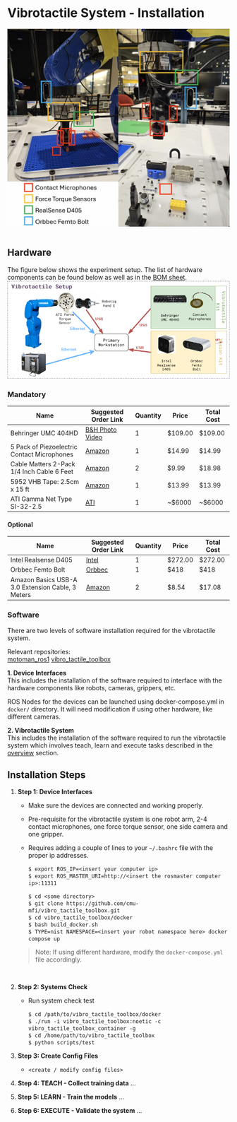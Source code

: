 # Vibrotactile System - Installation

![vbt-setup](../files/vbt/vbt-real_setup.png)

```{contents}
```

## Hardware 

The figure below shows the experiment setup. The list of hardware components can be found below as well as in the [BOM sheet](https://docs.google.com/spreadsheets/d/1p2As_AB7A4FWpQJU8ZtA_rXWKELAA8dq/edit?usp=sharing&ouid=112281614924032477147&rtpof=true&sd=true).
![vbt-setup](../files/vbt/vbt-setup.png)

### Mandatory
| Name | Suggested Order Link | Quantity | Price | Total Cost|
|-------|-------------|-------------|-------------|-------------|
| Behringer UMC 404HD | [B&H Photo Video](https://www.bhphotovideo.com/c/product/1821221-REG/behringer_umc404hd_audiophile_4x4_24_bit_192_khz.html?ap=y&smp=Y) | 1 | $109.00 | $109.00 |
| 5 Pack of Piezoelectric Contact Microphones | [Amazon](https://www.amazon.com/TIMESETL-Microphone-Self-Adhesive-Instrument-Mandolin/dp/B07ZTBVKRD/ref=sr_1_5?crid=1OHNBI7Y4OM4U&dib=eyJ2IjoiMSJ9.-PibDNlinRz79bIpdumGJHAAdW3PdumsNrUWTrBZB4hYry4WdTr78zPfu4ZnYQWFlwNLi0yY8THnebiukewvbaDljZXfaSdQ0njt5TC4QlHQUbw-4_M51b1tVUYlgZl6bLj9okH0wZqaFYOOhAo4upt3WI4d1Tj6ApClqPZNZep-iIMk3dItQ0ypgfMbxqWdPuSmfoJVkW-mXZQSGQE25jBOfYMTwTv_7UsH_2RJuBoABTUdnXDijXNkBa1PxqxMXAsXIjy9HopNVacSJfhPereGmHMmK3gLGBOpPmN7eJc.JVs0GaesD3pa5oN6mlhvDtEM4Jdsj8TEvta9yf8iEBU&dib_tag=se&keywords=contact+microphone&qid=1728404098&sprefix=contact+microphone%2Caps%2C116&sr=8-5) | 1 | $14.99 | $14.99 |
| Cable Matters 2-Pack 1/4 Inch Cable 6 Feet | [Amazon](https://www.amazon.com/Cable-Matters-2-Pack-Straight-Instrument/dp/B073RMQKYG/ref=sr_1_5?crid=3CAXQV30GAW34&dib=eyJ2IjoiMSJ9.Kt4WgCJJxKgRCeq0DAJKS-hNN4erYY2vaNujsRJ79_VO1tDk5Lk_iwploE1cLZ84vf7-BUaTykY2GWsQ-ok3Cxo31LQ-_hUiD-dSBHQGE66CwqGDRkAYst0p9N8vxKShFFfwDUwgWAv5Zr7fwUBfH6WKmorjgqEohj5LpuAUZSFXZHCbsmui-RZapHChPC0qWVZIvvXxeVhLABGOOtuXiKXuITo_nMy1gSxIlrr5y5yHl3O_oRLR_WkkS9XHgQiJUMZWROeesGbWotCmyGCRZQ21p-_ISN1SPshgiikzoZc.UjQgkGwOghuAMmPTfaykA48QvzMRfXTSK0Cc3Xy4KKg&dib_tag=se&keywords=1%2F4%2Bto%2B1%2F4%2Baudio%2Bcable&qid=1728404189&sprefix=1%2F4%2Bto%2B1%2F4%2Baudio%2Bcabl%2Caps%2C112&sr=8-5&th=1) | 2 | $9.99 | $18.98 | 
| 5952 VHB Tape: 2.5cm x 15 ft | [Amazon](https://www.amazon.com/3M-Scotch-5952-VHB-Tape/dp/B01BU7038A/ref=sr_1_5?crid=3H9RB26LUQG7O&dib=eyJ2IjoiMSJ9.Ij13Xm94FJr9PZn3aLfDPpOQpL0kG5guXpqFnrtxxApBgO0D4_uru2Ya49socXCKt5_lS1IyyK-f2AFkj_JdW1nJqTNxcJqE6c0EUpz9_DOc1_U379iAkGnTiFRQaadsdrcnWBLYHFkT-ZXK5OC1fCDohgApHC7BwbDJ-ecp2gXJpj-4Ydpq2VgP8zKaCT-Ue_GTKiRmtjZBTlUEcu3XDjyv7lHTFG1vEs_tZeiESQg.eMBWUCijaoBW8H9EShv5IFQmyg74ExMHGe5X_Q8d4eU&dib_tag=se&keywords=VHB+tape&qid=1710778116&sprefix=vhb+tape%2Caps%2C92&sr=8-5#customerReviews) | 1 | $13.99 | $13.99 |
| ATI Gamma Net Type SI-32-2.5 | [ATI](https://www.ati-ia.com/products/ft/ft_models.aspx?id=Gamma) | 1 | ~$6000 | ~$6000 |

#### Optional
| Name | Suggested Order Link | Quantity | Price | Total Cost|
|-------|-------------|-------------|-------------|-------------|
| Intel Realsense D405 | [Intel](https://store.intelrealsense.com/buy-intel-realsense-depth-camera-d405.html) | 1 | $272.00 | $272.00 |
| Orbbec Femto Bolt | [Orbbec](https://store.orbbec.com/products/femto-bolt) | 1 | $418 | $418 |
| Amazon Basics USB-A 3.0 Extension Cable, 3 Meters | [Amazon](https://www.amazon.com/dp/B00NH12O5I?th=1) | 2 | $8.54 | $17.08 | 


### Software

There are two levels of software installation required for the vibrotactile system.

Relevant repositories:\
<a href="https://github.com/cmu-mfi/motoman_ros1" class="inline-button"><i class="fab fa-github"></i>motoman_ros1</a>
<a href="https://github.com/cmu-mfi/vibro_tactile_toolbox" class="inline-button"><i class="fab fa-github"></i>vibro_tactile_toolbox</a>

**1. Device Interfaces**\
This includes the installation of the software required to interface with the hardware components like robots, cameras, grippers, etc.

ROS Nodes for the devices can be launched using docker-compose.yml in `docker/` directory. It will need modification if using other hardware, like different cameras.

**2. Vibrotactile System**\
This includes the installation of the software required to run the vibrotactile system which involves teach, learn and execute tasks described in the [overview](Vibrotactile.md) section.

## Installation Steps

1. **Step 1: Device Interfaces**
    - Make sure the devices are connected and working properly.
    - Pre-requisite for the vibrotactile system is one robot arm, 2-4 contact microphones, one force torque sensor, one side camera and one gripper.
    - Requires adding a couple of lines to your `~/.bashrc` file with the proper ip addresses.
         ```shell
        $ export ROS_IP=<insert your computer ip>
        $ export ROS_MASTER_URI=http://<insert the rosmaster computer ip>:11311
        ```


        ```shell
        $ cd <some directory> 
        $ git clone https://github.com/cmu-mfi/vibro_tactile_toolbox.git 
        $ cd vibro_tactile_toolbox/docker
        $ bash build_docker.sh
        $ TYPE=nist NAMESPACE=<insert your robot namespace here> docker compose up
        ```
    > Note: If using different hardware, modify the `docker-compose.yml` file accordingly.
<br>

2. **Step 2: Systems Check**

    - Run system check test
        ```
        $ cd /path/to/vibro_tactile_toolbox/docker
        $ ./run -i vibro_tactile_toolbox:noetic -c vibro_tactile_toolbox_container -g
        $ cd /home/path/to/vibro_tactile_toolbox
        $ python scripts/test
        ```

3. **Step 3: Create Config Files**

    - `<create / modify config files>`


4. **Step 4: TEACH - Collect training data**
    ...

5. **Step 5: LEARN - Train the models**
    ...

6. **Step 6: EXECUTE - Validate the system**
    ...